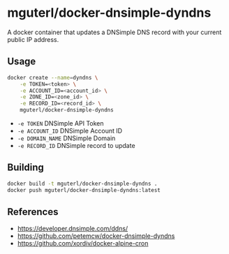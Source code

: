 # mguterl/docker-dnsimple-dyndns

A docker container that updates a DNSimple DNS record with your current
public IP address.

## Usage

```sh
docker create --name=dyndns \
    -e TOKEN=<token> \
    -e ACCOUNT_ID=<account_id> \
    -e ZONE_ID=<zone_id> \
    -e RECORD_ID=<record_id> \
    mguterl/docker-dnsimple-dyndns
```

* `-e TOKEN` DNSimple API Token
* `-e ACCOUNT_ID` DNSimple Account ID
* `-e DOMAIN_NAME` DNSimple Domain
* `-e RECORD_ID` DNSimple record to update

## Building

```sh
docker build -t mguterl/docker-dnsimple-dyndns .
docker push mguterl/docker-dnsimple-dyndns:latest
```

## References

* https://developer.dnsimple.com/ddns/
* https://github.com/petemcw/docker-dnsimple-dyndns
* https://github.com/xordiv/docker-alpine-cron
